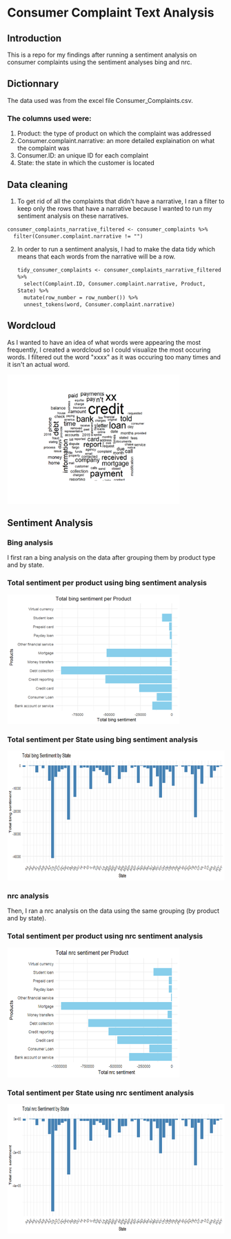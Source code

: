 # Consumer Complaint Text Analysis
## Introduction
This is a repo for my findings after running a sentiment analysis on consumer complaints using the sentiment analyses bing and nrc. 
## Dictionnary
The data used was from the excel file Consumer_Complaints.csv. 
### The columns used were: 
1. Product: the type of product on which the complaint was addressed
2. Consumer.complaint.narrative: an more detailed explaination on what the complaint was
3. Consumer.ID: an unique ID for each complaint
4. State: the state in which the customer is located
## Data cleaning
1. To get rid of all the complaints that didn't have a narrative, I ran a filter to keep only the rows that have a narrative because I wanted to run my sentiment analysis on these narratives.
```
consumer_complaints_narrative_filtered <- consumer_complaints %>%
  filter(Consumer.complaint.narrative != "")
```
2. In order to run a sentiment analysis, I had to make the data tidy which means that each words from the narrative will be a row.
   ```
   tidy_consumer_complaints <- consumer_complaints_narrative_filtered %>%
     select(Complaint.ID, Consumer.complaint.narrative, Product, State) %>%
     mutate(row_number = row_number()) %>%
     unnest_tokens(word, Consumer.complaint.narrative)
   ```
## Wordcloud
As I wanted to have an idea of what words were appearing the most frequently, I created a wordcloud so I could visualize the most occuring words. I filtered out the word "xxxx" as it was occuring too many times and it isn't an actual word.

<img src="Images/Complaints cloud.png" height = 300, width = 400>

## Sentiment Analysis
### Bing analysis
I first ran a bing analysis on the data after grouping them by product type and by state. 
### Total sentiment per product using bing sentiment analysis

<img src="Images/Bing sentiment per product.png" height = 300, width = 400>

### Total sentiment per State using bing sentiment analysis

<img src="Images/Bing sentiment per State.png" height = 300, width = 800>

### nrc analysis 
Then, I ran a nrc analysis on the data using the same grouping (by product and by state).

### Total sentiment per product using nrc sentiment analysis

<img src="Images/nrc sentiment per product.png" height = 300, width = 400>

### Total sentiment per State using nrc sentiment analysis

<img src="Images/nrc sentiment per state.png" height = 300, width = 800>
   



